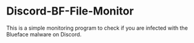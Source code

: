 # Discord-BF-File-Monitor
This is a simple monitoring program to check if you are infected with the Blueface malware on Discord.
